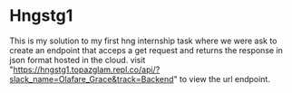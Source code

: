 # Hngstg1
This is my solution to my first hng internship task where we were ask to create an endpoint that acceps a get request and returns the response in json format hosted in the cloud.
visit "https://hngstg1.topazglam.repl.co/api/?slack_name=Olafare_Grace&track=Backend" to view the url endpoint.
